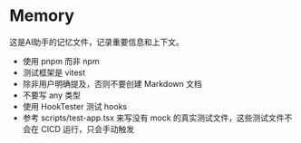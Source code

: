 # Memory

这是AI助手的记忆文件，记录重要信息和上下文。

- 使用 pnpm 而非 npm
- 测试框架是 vitest
- 除非用户明确提及，否则不要创建 Markdown 文档
- 不要写 any 类型
- 使用 HookTester 测试 hooks
- 参考 scripts/test-app.tsx 来写没有 mock 的真实测试文件，这些测试文件不会在 CICD 运行，只会手动触发

